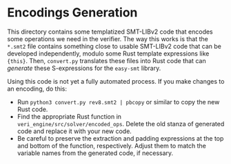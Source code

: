 Encodings Generation
====================

This directory contains some templatized SMT-LIBv2 code that encodes some operations we need in the verifier.
The way this works is that the `*.smt2` file contains something close to usable SMT-LIBv2 code that can be developed independently, modulo some Rust template expressions like `{this}`.
Then, `convert.py` translates these files into Rust code that can *generate* these S-expressions for the `easy-smt` library.

Using this code is not yet a fully automated process.
If you make changes to an encoding, do this:

* Run `python3 convert.py rev8.smt2 | pbcopy` or similar to copy the new Rust code.
* Find the appropriate Rust function in `veri_engine/src/solver/encoded_ops`.
  Delete the old stanza of generated code and replace it with your new code.
* Be careful to preserve the extraction and padding expressions at the top and bottom of the function, respectively.
  Adjust them to match the variable names from the generated code, if necessary.
